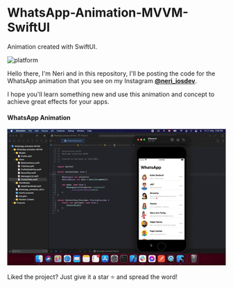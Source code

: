# WhatsApp-Animation-MVVM-SwiftUI

Animation created with SwiftUI.

![platform](https://img.shields.io/badge/platform-iOS-orange)


Hello there, I'm Neri and in this repository, I'll be posting the code for the WhatsApp animation that you see on my Instagram 
    [**@neri_iosdev**](https://www.instagram.com/neri_iosdev/).
    
I hope you'll learn something new and use this animation and concept to achieve great effects for your apps.

#### WhatsApp Animation

![WhatsAppAnimation](https://github.com/nerimenebt/WhatsApp-Animation-MVVM-SwiftUI/blob/main/whatsApp.gif)

Liked the project? Just give it a star ⭐️ and spread the word!
